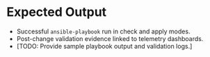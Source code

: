 # Expected Output

- Successful `ansible-playbook` run in check and apply modes.
- Post-change validation evidence linked to telemetry dashboards.
- [TODO: Provide sample playbook output and validation logs.]

